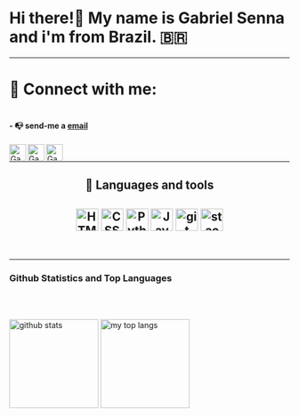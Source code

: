 <!--introduction section-->
# Hi there!👋 My name is Gabriel Senna and i'm from Brazil. 🇧🇷





<!--social section-->
<hr>

<div align="left">
<h1 align="left">📨 Connect with me:<h1/>
  
#### - 📭 send-me a [email](mailto:gabriel.senna.dev)
  
<a href="https://twitter.com/gabrielsnndev" target="_blank">
  <img align="left" alt="Gabriel Senna | Twitter" width="30px" src="https://raw.githubusercontent.com/peterthehan/peterthehan/master/assets/twitter.svg" />
</a>
<a href="https://www.linkedin.com/in/gabrielsenna-dev/" target="_blank">
  <img align="left" alt="Gabriel Senna | Linkedin" width="30px" src="https://raw.githubusercontent.com/peterthehan/peterthehan/master/assets/linkedin.svg" />
</a>
<a href="https://www.instagram.com/gabriel.snn/" target="_blank">
  <img align="left" alt="Gabriel Senna | Instagram" width="30px" src="https://raw.githubusercontent.com/hussainweb/hussainweb/main/icons/instagram.png" />
</a>
 <div/>
<br>
<hr>

<!--language and tools section-->
<h2 align="center">🧰 Languages and tools <h2/>
<div style="display: inline_block" align="center">
 <img alt="HTML5" src="https://cdn.jsdelivr.net/gh/devicons/devicon/icons/html5/html5-original.svg" width="40px"/>
 <img alt="CSS3" src="https://cdn.jsdelivr.net/gh/devicons/devicon/icons/css3/css3-original.svg" width="40px"/> 
 <img alt="Python" src="https://cdn.jsdelivr.net/gh/devicons/devicon/icons/python/python-original.svg" width="40px"/>
 <img alt="JavaScript" src="https://cdn.jsdelivr.net/gh/devicons/devicon/icons/javascript/javascript-original.svg" width="40px"/>
 <img  alt="git" src="https://cdn.jsdelivr.net/gh/devicons/devicon/icons/git/git-original.svg" width="40px"/>
 <img  alt="stackoverflow" src="https://www.svgrepo.com/show/354386/stackoverflow-icon.svg" width="40px"/>
</div>
<br>
 <hr>
 
### Github Statistics and Top Languages
<br>
<br>
 
<!--github stats section-->
 <img height="160em" alt="github stats"
    src="https://github-readme-stats-celsiusdv.vercel.app/api?username=gabrielsnn-dev&hide=contribs,prs&count_private=true&show_icons=true&theme=blue-green"/>
 <img height="160em" alt="my top langs"
    src="https://github-readme-stats-celsiusdv.vercel.app/api/top-langs/?username=gabrielsnn-dev&layout=compact)](https://github.com/anuraghazra/github-readme-stats&langs_count=8&theme=blue-green"/>


